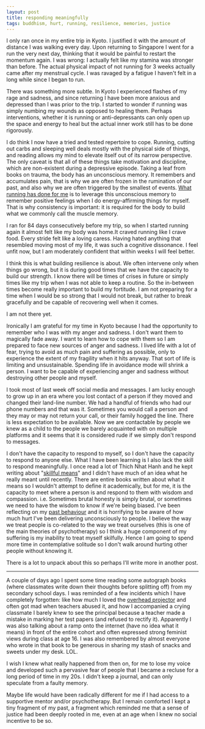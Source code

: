 ```yaml
---
layout: post
title: responding meaningfully
tags: buddhism, hurt, running, resilience, memories, justice 
---
```

I only ran once in my entire trip in Kyoto. I justified it with the amount of distance I was walking every day. Upon returning to Singapore I went for a run the very next day, thinking that it would be painful to restart the momentum again. I was wrong: I actually felt like my stamina was stronger than before. The actual physical impact of not running for 3 weeks actually came after my menstrual cycle. I was ravaged by a fatigue I haven't felt in a long while since I began to run. 

There was something more subtle. In Kyoto I experienced flashes of my rage and sadness, and since returning I have been more anxious and depressed than I was prior to the trip. I started to wonder if running was simply numbing my wounds as opposed to healing them. Perhaps interventions, whether it is running or anti-depressants can only open up the space and energy to heal but the actual inner work still has to be done rigorously. 

I do think I now have a tried and tested repertoire to cope. Running, cutting out carbs and sleeping well deals mostly with the physical side of things, and reading allows my mind to elevate itself out of its narrow perspective. The only caveat is that all of these things take motivation and discipline, which are non-existent during a depressive episode. Taking a leaf from books on trauma, the body has an unconscious memory. It remembers and accumulates pain, that is why we are often frozen in the rumination of our past, and also why we are often triggered by the smallest of events. [What running has done for me](https://medium.com/the-experimental-year/what-i-learned-after-60-consecutive-days-of-running-b9e5b9e07d70) is to leverage this unconscious memory to remember positive feelings when I do energy-affirming things for myself. That is why consistency is important: it is required for the body to build what we commonly call the muscle memory. 

I ran for 84 days consecutively before my trip, so when I started running again it almost felt like my body was home.It craved running like I crave food. Every stride felt like a loving caress. Having hated anything that resembled moving most of my life, it was such a cognitive dissonance. I feel unfit now, but I am moderately confident that within weeks I will feel better.

I think this is what building resilience is about. We often intervene only when things go wrong, but it is during good times that we have the capacity to build our strength. I know there will be times of crises in future or simply times like my trip when I was not able to keep a routine. So the in-between times become really important to build my fortitude. I am not preparing for a time when I would be so strong that I would not break, but rather to break gracefully and be capable of recovering well when it comes.

I am not there yet. 

Ironically I am grateful for my time in Kyoto because I had the opportunity to remember who I was with my anger and sadness. I don't want them to magically fade away. I want to learn how to cope with them so I am prepared to face new sources of anger and sadness. I lived life with a lot of fear, trying to avoid as much pain and suffering as possible, only to experience the extent of my fragility when it hits anyway. That sort of life is limiting and unsustainable. Spending life in avoidance mode will shrink a person. I want to be capable of experiencing anger and sadness without destroying other people and myself.

I took most of last week off social media and messages. I am lucky enough to grow up in an era where you lost contact of a person if they moved and changed their land-line number. We had a handful of friends who had our phone numbers and that was it. Sometimes you would call a person and they may or may not return your call, or their family hogged the line. There is less expectation to be available. Now we are contactable by people we knew as a child to the people we barely acquainted with on multiple platforms and it seems that it is considered rude if we simply don't respond to messages. 

I don't have the capacity to respond to myself, so I don't have the capacity to respond to anyone else. What I have been learning is I also lack the skill to respond meaningfully. I once read a lot of Thich Nhat Hanh and he kept writing about "[skillful means](https://en.wikipedia.org/wiki/Upaya)" and I didn't have much of an idea what he really meant until recently.  There are entire books written about what it means so I wouldn't attempt to define it academically, but for me, it is the capacity to meet where a person is and respond to them with wisdom and compassion. i.e. Sometimes brutal honesty is simply brutal, or sometimes we need to have the wisdom to know if we're being biased. I've been reflecting on my [past behaviour](http://journal.winnielim.org/how-we-hurt/) and it is horrifying to be aware of how much hurt I've been delivering unconsciously to people. I believe the way we treat people is co-related to the way we treat ourselves (this is one of the main theories of psychotherapy) so I think a huge component of my suffering is my inability to treat myself skilfully. Hence I am going to spend more time in contemplative solitude so I don't walk around hurting other people without knowing it. 

There is a lot to unpack about this so perhaps I'll write more in another post.

- - - - 

A couple of days ago I spent some time reading some autograph books (where classmates write down their thoughts before splitting off) from my secondary school days. I was reminded of a few incidents which I have completely forgotten: like how much I loved the [overhead projector](https://en.wikipedia.org/wiki/Overhead_projector) and often got mad when teachers abused it, and how I accompanied a crying classmate I barely knew to see the principal because a teacher made a mistake in marking her test papers (and refused to rectify it). Apparently I was also talking about a ramp onto the internet (have no idea what it means) in front of the entire cohort and often expressed strong feminist views during class at age 16. I was also remembered by almost everyone who wrote in that book to be generous in sharing my stash of snacks and sweets under my desk. LOL. 

I wish I knew what really happened from then on, for me to lose my voice and developed such a pervasive fear of people that I became a recluse for a long period of time in my 20s. I didn't keep a journal, and can only speculate from a faulty memory. 

Maybe life would have been radically different for me if I had access to a supportive mentor and/or psychotherapy. But I remain comforted I kept a tiny fragment of my past, a fragment which reminded me that a sense of justice had been deeply rooted in me, even at an age when I knew no social incentive to be so.
